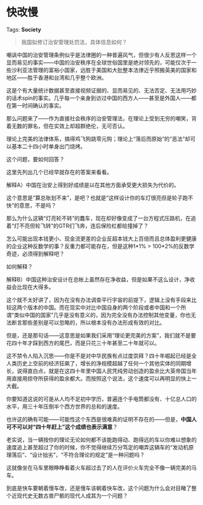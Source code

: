 # 快改慢

Tags: **Society**

> 我国拟修订治安管理处罚法，具体信息如何？



嘲讽中国的治安管理条例似乎是法律圈的一种普遍风气，但很少有人反思这样一个显而易见的事实——中国的治安秩序在全球世俗国里是绝对领先的，可能仅次于一些沙利亚法管理的富裕小国家，远胜于美国和大批整本法律近乎照搬英美的国家和地区——胜于香港和台湾和几乎整个欧洲。

这是个有大量统计数据甚至直接视频证据的、显而易见的、无法否定、无法用巧妙的话术spin的事实。几乎每一个亲身到访过中国的西方人——甚至是外国人——都在第一时间确认的事实。

那么问题来了——作为直接社会秩序的治安管理法，在理论上受到无穷的嘲笑，背着无数的罪名，但在实效上却超群绝伦，无可否认。

理论上完美的法律体系，搞得鸡飞狗跳零元购；理论上“落后而原始”的“恶法”却可以基本二十四小时单身出门烧烤。

这个问题，要如何回答？

这里先列出几个已经早就存在的答案来看看。

解释A）中国在治安上得到好成绩是以在其他方面承受更大损失为代价的。

这个意思是“算总账划不来”，是吧？也就是“这样设计你的车灯很亮但是轮子跑不快”的意思，不是吗？

那么为什么这辆“灯亮轮不转”的蠢车，现在却好像变成了一台方程式压路机，在追着“灯不亮但轮飞转”的GTR们飞奔，连后保险杠都给撞掉了？

怎么可能出现本钱更小、现金流更差的企业反超本钱大上百倍而且总体盈利更健康的企业这种反数学的事？反重力都可能存在，但是这种1\*1% > 100\*2%的反数学奇迹，必须得到解释吧？

如何解释？

  


解释B）中国这种治安设计在总帐上虽然存在净收益，但是如果不这么设计，净收益会比现在大得多。

这个就不太好讲了，因为在没有办法调查平行宇宙的前提下，逻辑上没有手段来比较这两个版本的中国。而在现实中对比中国自身的两个阶段或者中国和一个所谓“类似中国的国家”几乎是没有意义的，因为完全没有办法控制其他变量，你也无法断言那些差别是可以忽略的，所以根本没有办法形成有效的对比。

但是，还是那句话——这意思是如果我们采用“理论更完美的方案”，我们就不是要花四十年才踩到西方的尾巴，而是只花三十年甚至二十年就可以。

这不禁令人陷入沉思——你是不是对中华民族有点过度崇拜？四十年崛起已经是全人类历史上空前的经济狂飙了，增长的净规模超越了任何一个其他实体的同期增长，说得直白点，就是在这四十年里中国人民凭纯劳动创造的盈余比大英帝国当年用直接用掠夺所获得的盈余都大。而按照这个说法，这个速度可以再明显的快上一大截。

你要知道这说的可是从人均不足初中学历，普遍连个手电筒都没有、十亿总人口的水平，用三十年压倒半个西方世界的总和的速度。

也许这的确有可能——可能性这个东西是很难真的证明不存在的——但是，**中国人可不可以对“四十年赶上”这个成绩也表示满意**？

  


老实说，当一辆按你的理论无论如何都不该能跑得动、跑得远的车以你难以想象的速度追上甚至超过了你的时候，你不觉得继续万分笃定的嘲弄这辆车的“发动机原理落后”、“设计拙劣”，“不符合理论的规定”是一种问题吗？

这就像坐在马车里眼睁睁看着火车超过去了的人在评价火车完全不像一辆完美的马车。

到底是快车要朝着慢车改，还是慢车该朝着快车改，这个问题为什么会对目睹了整个近现代史无数古兽尸骸的现代人成其为一个问题？




